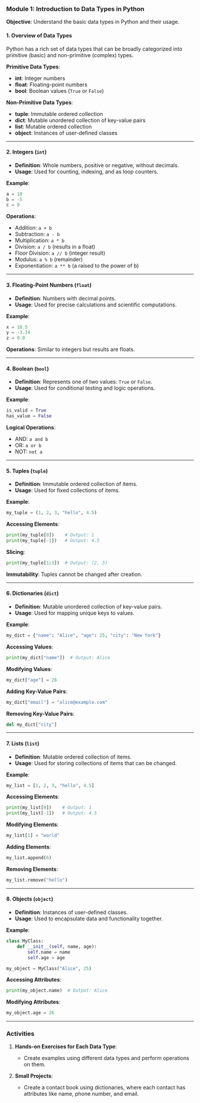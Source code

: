 ### Module 1: Introduction to Data Types in Python

**Objective**: Understand the basic data types in Python and their usage.


#### 1. Overview of Data Types

Python has a rich set of data types that can be broadly categorized into primitive (basic) and non-primitive (complex) types.

**Primitive Data Types**:
- **int**: Integer numbers
- **float**: Floating-point numbers
- **bool**: Boolean values (`True` or `False`)

**Non-Primitive Data Types**:
- **tuple**: Immutable ordered collection
- **dict**: Mutable unordered collection of key-value pairs
- **list**: Mutable ordered collection
- **object**: Instances of user-defined classes

---

#### 2. Integers (`int`)

- **Definition**: Whole numbers, positive or negative, without decimals.
- **Usage**: Used for counting, indexing, and as loop counters.

**Example**:
```python
a = 10
b = -5
c = 0
```

**Operations**:
- Addition: `a + b`
- Subtraction: `a - b`
- Multiplication: `a * b`
- Division: `a / b` (results in a float)
- Floor Division: `a // b` (integer result)
- Modulus: `a % b` (remainder)
- Exponentiation: `a ** b` (a raised to the power of b)

---

#### 3. Floating-Point Numbers (`float`)

- **Definition**: Numbers with decimal points.
- **Usage**: Used for precise calculations and scientific computations.

**Example**:
```python
x = 10.5
y = -3.14
z = 0.0
```

**Operations**:
Similar to integers but results are floats.

---

#### 4. Boolean (`bool`)

- **Definition**: Represents one of two values: `True` or `False`.
- **Usage**: Used for conditional testing and logic operations.

**Example**:
```python
is_valid = True
has_value = False
```

**Logical Operations**:
- AND: `a and b`
- OR: `a or b`
- NOT: `not a`

---

#### 5. Tuples (`tuple`)

- **Definition**: Immutable ordered collection of items.
- **Usage**: Used for fixed collections of items.

**Example**:
```python
my_tuple = (1, 2, 3, "hello", 4.5)
```

**Accessing Elements**:
```python
print(my_tuple[0])    # Output: 1
print(my_tuple[-1])   # Output: 4.5
```

**Slicing**:
```python
print(my_tuple[1:3])  # Output: (2, 3)
```

**Immutability**: 
Tuples cannot be changed after creation.

---

#### 6. Dictionaries (`dict`)

- **Definition**: Mutable unordered collection of key-value pairs.
- **Usage**: Used for mapping unique keys to values.

**Example**:
```python
my_dict = {"name": "Alice", "age": 25, "city": "New York"}
```

**Accessing Values**:
```python
print(my_dict["name"])  # Output: Alice
```

**Modifying Values**:
```python
my_dict["age"] = 26
```

**Adding Key-Value Pairs**:
```python
my_dict["email"] = "alice@example.com"
```

**Removing Key-Value Pairs**:
```python
del my_dict["city"]
```

---

#### 7. Lists (`list`)

- **Definition**: Mutable ordered collection of items.
- **Usage**: Used for storing collections of items that can be changed.

**Example**:
```python
my_list = [1, 2, 3, "hello", 4.5]
```

**Accessing Elements**:
```python
print(my_list[0])    # Output: 1
print(my_list[-1])   # Output: 4.5
```

**Modifying Elements**:
```python
my_list[1] = "world"
```

**Adding Elements**:
```python
my_list.append(6)
```

**Removing Elements**:
```python
my_list.remove("hello")
```

---

#### 8. Objects (`object`)

- **Definition**: Instances of user-defined classes.
- **Usage**: Used to encapsulate data and functionality together.

**Example**:
```python
class MyClass:
    def __init__(self, name, age):
        self.name = name
        self.age = age

my_object = MyClass("Alice", 25)
```

**Accessing Attributes**:
```python
print(my_object.name)  # Output: Alice
```

**Modifying Attributes**:
```python
my_object.age = 26
```

---

### Activities

1. **Hands-on Exercises for Each Data Type**:
   - Create examples using different data types and perform operations on them.
   
2. **Small Projects**:
   - Create a contact book using dictionaries, where each contact has attributes like name, phone number, and email.


